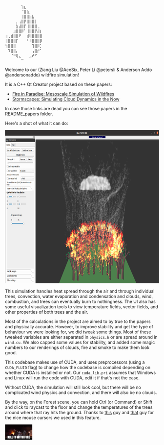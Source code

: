 ```
⠀⠀⠀⠀⠀⠀⢱⣆⠀⠀⠀⠀⠀⠀
⠀⠀⠀⠀⠀⠀⠈⣿⣷⡀⠀⠀⠀⠀
⠀⠀⠀⠀⠀⠀⢸⣿⣿⣷⣧⠀⠀⠀
⠀⠀⠀⠀⡀⢠⣿⡟⣿⣿⣿⡇⠀⠀
⠀⠀⠀⠀⣳⣼⣿⡏⢸⣿⣿⣿⢀⠀
⠀⠀⠀⣰⣿⣿⡿⠁⢸⣿⣿⡟⣼⡆
⢰⢀⣾⣿⣿⠟⠀⠀⣾⢿⣿⣿⣿⣿
⢸⣿⣿⣿⡏⠀⠀⠀⠃⠸⣿⣿⣿⡿
⢳⣿⣿⣿⠀⠀⠀⠀⠀⠀⢹⣿⡿⡁
⠀⠹⣿⣿⡄⠀⠀⠀⠀⠀⢠⣿⡞⠁
⠀⠀⠈⠛⢿⣄⠀⠀⠀⣠⠞⠋⠀⠀
⠀⠀⠀⠀⠀⠀⠉⠀⠀⠀⠀⠀⠀⠀
```

Welcome to our (Ziang Liu @AceSix, Peter Li @petersli & Anderson Addo @andersonaddo)
wildfire simulation!

It is a C++ Qt Creator project based on these papers:
- [Fire in Paradise: Mesoscale Simulation of Wildfires](http://computationalsciences.org/publications/haedrich-2021-wildfires.html)
- [Stormscapes: Simulating Cloud Dynamics in the Now](http://computationalsciences.org/publications/haedrich-2020-stormscapes.html)

In case those links are dead you can see those papers in the README_papers folder.

Here's a shot of what it can do:

<img src="README_and_docs_images/wildfire%20preview.png" alt="Preview" height=500/>

This simulation handles heat spread through the air and through individual trees, convection,
water evaporation and condensation and clouds, wind, combustion, and trees can eventually burn to 
nothingness. The UI also has some useful visualization tools to view temperature fields, vector fields,
and other properties of both trees and the air.

Most of the calculations in the project are aimed to by true to the papers and physically accurate. However, to improve stability and get the type of behaviour we were looking for, we did tweak some things.
Most of these tweaked variables are either separated in `physics.h` or are spread around in `wind.cu`. We also capped some values for stability, and added some magic numbers to our renderings of clouds, fire and smoke to make them look good. 

This codebase makes use of CUDA, and uses preprocessors (using a `CUDA_FLUID` flag) to change how the codebase is compiled depending on whether CUDA is installed or not. Our `cuda_lib.pri` 
assumes that Windows and Linux will run the code with CUDA, edit it if that's not the case.

Without CUDA, the simulation will still look cool, but there will be no complicated wind physics and
convection, and there will also be no clouds. 

By the way, on the Forest scene, you can hold Ctrl (or Command) or Shift and click to 
raycast to the floor and change the temperatures of the trees around where that 
ray hits the ground. Thanks to [this](http://www.rw-designer.com/cursor-set/charmander-1)
 guy and [that](http://www.rw-designer.com/cursor-detail/22266) guy for the nice mouse cursors we used
in this feature.

<img src="README_and_docs_images/KILLITWITHFIRE.gif" alt="Preview" height=50/>

